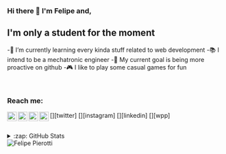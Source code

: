 ### Hi there 👋 I'm Felipe and,

## I'm only a student for the moment
-🌱 I’m currently learning every kinda stuff related to web development
-📚 I intend to be a mechatronic engineer 
-🥅 My current goal is being more proactive on github
-🎮 I like to play some casual games for fun

<br />

### Reach me:
[<img align="left" alt="Felipe Pierotti" width="22px" src="https://www.flaticon.com/svg/static/icons/svg/1051/1051382.svg"/>][twitter]
[<img align="left" alt="Felipe Pierotti" width="22px" src="https://www.flaticon.com/svg/static/icons/svg/1051/1051364.svg"/>][instagram]
[<img align="left" alt="Felipe Pierotti" width="22px" src="https://www.flaticon.com/svg/static/icons/svg/1051/1051384.svg"/>][linkedin]
[<img align="left" alt="Felipe Pierotti" width="22px" src="https://www.flaticon.com/svg/static/icons/svg/1051/1051374.svg"/>][wpp]

<br />

<details>
  <summary> :zap: GitHub Stats</summary>

  <img align="left" alt="codeSTACKr's Github Stats" src="https://github-readme-stats.codestackr.vercel.app/api?username=EffEmPee&show_icons=true"/>

</details>

<img src="https://komarev.com/ghpvc/?username=EffEmPee" alt="Felipe Pierotti" />

